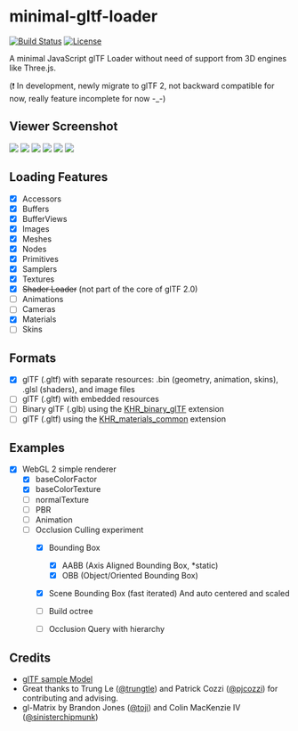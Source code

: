 # minimal-gltf-loader
[![Build Status](https://travis-ci.org/shrekshao/minimal-gltf-loader.svg?branch=master)](https://travis-ci.org/shrekshao/minimal-gltf-loader)
[![License](http://img.shields.io/:license-mit-blue.svg)](https://github.com/shrekshao/minimal-gltf-loader/blob/master/LICENSE.md)

A minimal JavaScript glTF Loader without need of support from 3D engines like Three.js. 

(:exclamation: In development, newly migrate to glTF 2, not backward compatible for now, really feature incomplete for now -_-)

## Viewer Screenshot
![](img/viewer-screenshot-gear.png)
![](img/viewer-screenshot-gear-bbox.png)
![](img/viewer-screenshot-buggy.png)
![](img/viewer-screenshot-buggy-bbox.png)
![](img/viewer-screenshot-avocado.png)
![](img/viewer-screenshot-duck.png)

## Loading Features

* [x] Accessors
* [x] Buffers
* [x] BufferViews
* [x] Images
* [x] Meshes
* [x] Nodes
* [x] Primitives
* [x] Samplers
* [x] Textures
* [x] ~~Shader Loader~~ (not part of the core of glTF 2.0)
* [ ] Animations
* [ ] Cameras
* [x] Materials
* [ ] Skins

## Formats

* [x] glTF (.gltf) with separate resources: .bin (geometry, animation, skins), .glsl (shaders), and image files
* [ ] glTF (.gltf) with embedded resources
* [ ] Binary glTF (.glb) using the [KHR_binary_glTF](https://github.com/KhronosGroup/glTF/blob/master/extensions/Khronos/KHR_binary_glTF/README.md) extension
* [ ] glTF (.gltf) using the [KHR_materials_common](https://github.com/KhronosGroup/glTF/blob/master/extensions/Khronos/KHR_materials_common/README.md) extension

## Examples

* [x] WebGL 2 simple renderer
    * [x] baseColorFactor
    * [x] baseColorTexture
    * [ ] normalTexture
    * [ ] PBR
    * [ ] Animation
    * [ ] Occlusion Culling experiment 
        * [x] Bounding Box
            * [x] AABB (Axis Aligned Bounding Box, *static)
            * [x] OBB (Object/Oriented Bounding Box)
        * [x] Scene Bounding Box (fast iterated) And auto centered and scaled
        * [ ] Build octree
        * [ ] Occlusion Query with hierarchy


## Credits

* [glTF sample Model](https://github.com/KhronosGroup/glTF-Sample-Models)
* Great thanks to Trung Le ([@trungtle](https://github.com/trungtle)) and Patrick Cozzi ([@pjcozzi](https://github.com/pjcozzi)) for contributing and advising. 
* gl-Matrix by Brandon Jones ([@toji](https://github.com/toji)) and Colin MacKenzie IV ([@sinisterchipmunk](https://github.com/sinisterchipmunk))